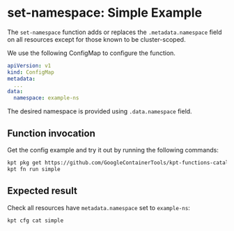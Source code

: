 # set-namespace: Simple Example

The `set-namespace` function adds or replaces the `.metadata.namespace` field on
all resources except for those known to be cluster-scoped.

We use the following ConfigMap to configure the function.

```yaml
apiVersion: v1
kind: ConfigMap
metadata:
  ...
data:
  namespace: example-ns
```

The desired namespace is provided using `.data.namespace` field.

## Function invocation

Get the config example and try it out by running the following commands:

```sh
kpt pkg get https://github.com/GoogleContainerTools/kpt-functions-catalog.git/examples/set-namespace/simple@set-namespace/v0.1 .
kpt fn run simple
```

## Expected result

Check all resources have `metadata.namespace` set to `example-ns`:

```sh
kpt cfg cat simple
```
